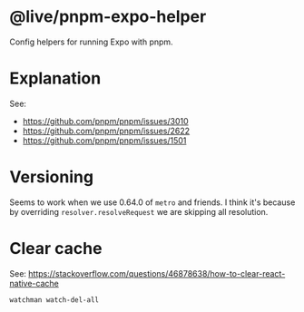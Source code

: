 # @live/pnpm-expo-helper

Config helpers for running Expo with pnpm.

# Explanation

See:
- https://github.com/pnpm/pnpm/issues/3010
- https://github.com/pnpm/pnpm/issues/2622
- https://github.com/pnpm/pnpm/issues/1501

# Versioning

Seems to work when we use 0.64.0 of `metro` and friends. I think it's because by overriding `resolver.resolveRequest` we are skipping all resolution.

# Clear cache

See: https://stackoverflow.com/questions/46878638/how-to-clear-react-native-cache

`watchman watch-del-all`
